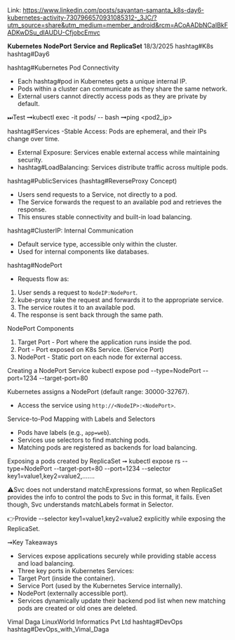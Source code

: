 Link: https://www.linkedin.com/posts/sayantan-samanta_k8s-day6-kubernetes-activity-7307966570931085312-_3JC/?utm_source=share&utm_medium=member_android&rcm=ACoAADbNCaIBkFADKwDSu_dlAUDU-CfjobcEmvc

𝐊𝐮𝐛𝐞𝐫𝐧𝐞𝐭𝐞𝐬 𝐍𝐨𝐝𝐞𝐏𝐨𝐫𝐭 𝐒𝐞𝐫𝐯𝐢𝐜𝐞 𝐚𝐧𝐝 𝐑𝐞𝐩𝐥𝐢𝐜𝐚𝐒𝐞𝐭 
18/3/2025 hashtag#K8s hashtag#Day6

hashtag#Kubernetes Pod Connectivity
- Each hashtag#pod in Kubernetes gets a unique internal IP.
- Pods within a cluster can communicate as they share the same network.
- External users cannot directly access pods as they are private by default.

⏭Test
➞kubectl exec -it pods/<pod1> -- bash
➞ping <pod2_ip>

hashtag#Services
-Stable Access: Pods are ephemeral, and their IPs change over time.
- External Exposure: Services enable external access while maintaining security.
- hashtag#LoadBalancing: Services distribute traffic across multiple pods.

hashtag#PublicServices (hashtag#ReverseProxy Concept)
- Users send requests to a Service, not directly to a pod.
- The Service forwards the request to an available pod and retrieves the response.
- This ensures stable connectivity and built-in load balancing.

hashtag#ClusterIP: Internal Communication
- Default service type, accessible only within the cluster.
- Used for internal components like databases.

hashtag#NodePort
- Requests flow as:
 1. User sends a request to `NodeIP:NodePort`.
 2. kube-proxy take the request and forwards it to the appropriate service.
 3. The service routes it to an available pod.
 4. The response is sent back through the same path.

NodePort Components
1. Target Port - Port where the application runs inside the pod.
2. Port - Port exposed on K8s Service. (Service Port)
3. NodePort - Static port on each node for external access.

Creating a NodePort Service
kubectl expose pod <pod-name> --type=NodePort --port=1234 --target-port=80

Kubernetes assigns a NodePort (default range: 30000-32767).
- Access the service using `http://<NodeIP>:<NodePort>`.

Service-to-Pod Mapping with Labels and Selectors
- Pods have labels (e.g., `app=web`).
- Services use selectors to find matching pods.
- Matching pods are registered as backends for load balancing.

Exposing a pods created by ReplicaSet
➞ kubectl expose rs <replica-set-name> --type=NodePort --target-port=80 --port=1234 --selector key1=value1,key2=value2,.......

⚠Svc does not understand matchExpressions format, so when ReplicaSet provides the info to control the pods to Svc in this format, it fails.
Even though, Svc understands matchLabels format in Selector.

👉Provide --selector key1=value1,key2=value2 explicitly while exposing the ReplicaSet.

➞Key Takeaways
- Services expose applications securely while providing stable access and load balancing.
- Three key ports in Kubernetes Services:
 - Target Port (inside the container).
 - Service Port (used by the Kubernetes Service internally).
 - NodePort (externally accessible port).
- Services dynamically update their backend pod list when new matching pods are created or old ones are deleted.

Vimal Daga LinuxWorld Informatics Pvt Ltd
hashtag#DevOps hashtag#DevOps_with_Vimal_Daga
